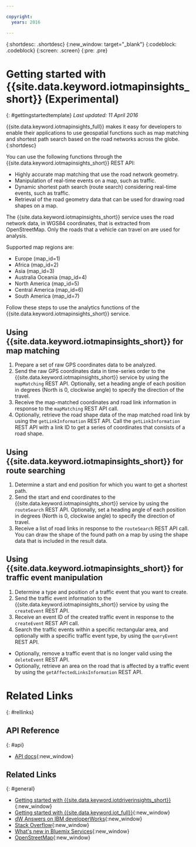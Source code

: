 ```yaml
---

copyright:
  years: 2016

---
```


{:shortdesc: .shortdesc}
{:new_window: target="_blank"}
{:codeblock: .codeblock}
{:screen: .screen}
{:pre: .pre}


# Getting started with {{site.data.keyword.iotmapinsights_short}} (Experimental)
{: #gettingstartedtemplate}
*Last updated: 11 April 2016*

{{site.data.keyword.iotmapinsights_full}} makes it easy for developers to enable their applications to use geospatial functions such as map matching and shortest path search based on the road networks across the globe.
{:shortdesc}

You can use the following functions through the {{site.data.keyword.iotmapinsights_short}} REST API:

- Highly accurate map matching that use the road network geometry.
- Manipulation of real-time events on a map, such as traffic.
- Dynamic shortest path search (route search) considering real-time events, such as traffic.
- Retrieval of the road geometry data that can be used for drawing road shapes on a map.

The {{site.data.keyword.iotmapinsights_short}} service uses the road network data, in WGS84 coordinates, that is extracted from OpenStreetMap. Only the roads that a vehicle can travel on are used for analysis.

Supported map regions are:

- Europe (map_id=1)
- Africa (map_id=2)
- Asia (map_id=3)
- Australia Oceania (map_id=4)
- North America (map_id=5)
- Central America (map_id=6)
- South America (map_id=7)


Follow these steps to use the analytics functions of the {{site.data.keyword.iotmapinsights_short}} service.

## Using {{site.data.keyword.iotmapinsights_short}} for map matching

1. Prepare a set of raw GPS coordinates data to be analyzed.
2. Send the raw GPS coordinates data in time-series order to the {{site.data.keyword.iotmapinsights_short}} service by using the `mapMatching` REST API. Optionally, set a heading angle of each position in degrees (North is 0, clockwise angle) to specify the direction of the travel.
3. Receive the map-matched coordinates and road link information in response to the `mapMatching` REST API call.
4. Optionally, retrieve the road shape data of the map matched road link by using the `getLinkInformation` REST API. Call the `getLinkInformation` REST API with a link ID to get a series of coordinates that consists of a road shape.

## Using {{site.data.keyword.iotmapinsights_short}} for route searching

1. Determine a start and end position for which you want to get a shortest path.
2. Send the start and end coordinates to the {{site.data.keyword.iotmapinsights_short}} service by using the `routeSearch` REST API. Optionally, set a heading angle of each position in degrees (North is 0, clockwise angle) to specify the direction of travel.
3. Receive a list of road links in response to the `routeSearch` REST API call. You can draw the shape of the found path on a map by using the shape data that is included in the result data.

## Using {{site.data.keyword.iotmapinsights_short}} for traffic event manipulation

1. Determine a type and position of a traffic event that you want to create.
2. Send the traffic event information to the {{site.data.keyword.iotmapinsights_short}} service by using the `createEvent` REST API.
3. Receive an event ID of the created traffic event in response to the `createEvent` REST API call.
4. Search the traffic events within a specific rectangular area, and optionally with a specific traffic event type, by using the `queryEvent` REST API.

- Optionally, remove a traffic event that is no longer valid using the `deleteEvent` REST API.
- Optionally, retrieve an area on the road that is affected by a traffic event by using the `getAffectedLinksInformation` REST API.


# Related Links
{: #rellinks}

## API Reference
{: #api}
* [API docs](https://new-console.ng.bluemix.net/apidocs/163){:new_window}

## Related Links
{: #general}
* [Getting started with {{site.data.keyword.iotdriverinsights_short}}](../IotDriverInsights/index.html){:new_window}
* [Getting started with {{site.data.keyword.iot_full}}](https://www.ng.bluemix.net/docs/services/IoT/index.html){:new_window}
* [dW Answers on IBM developerWorks](https://developer.ibm.com/answers/topics/iot-context-mapping){:new_window}
* [Stack Overflow](http://stackoverflow.com/questions/tagged/iot-context-mapping){:new_window}
* [What's new in Bluemix Services](http://www.ng.bluemix.net/docs/whatsnew/index.html#services_category){:new_window}
* [OpenStreetMap](http://www.openstreetmap.org/){:new_window}

